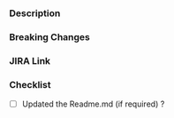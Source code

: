 ### Description

<!-- Describe your changes in detail -->

### Breaking Changes

<!-- List all the breaking changes here -->

### JIRA Link

<!-- Insert JIRA issue here. Example: DA-40  -->

### Checklist

- [ ] Updated the Readme.md (if required) ?
